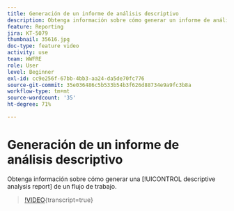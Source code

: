 ```yaml
---
title: Generación de un informe de análisis descriptivo
description: Obtenga información sobre cómo generar un informe de análisis descriptivo a partir de un flujo de trabajo en Adobe Campaign Classic.
feature: Reporting
jira: KT-5079
thumbnail: 35616.jpg
doc-type: feature video
activity: use
team: WWFRE
role: User
level: Beginner
exl-id: cc9e256f-67bb-4bb3-aa24-da5de70fc776
source-git-commit: 35e036486c5b533b54b3f626d88734e9a9fc3b8a
workflow-type: tm+mt
source-wordcount: '35'
ht-degree: 71%

---
```


# Generación de un informe de análisis descriptivo

Obtenga información sobre cómo generar una [!UICONTROL descriptive analysis report] de un flujo de trabajo.

>[!VIDEO](https://video.tv.adobe.com/v/35616?quality=12&learn=on){transcript=true}
